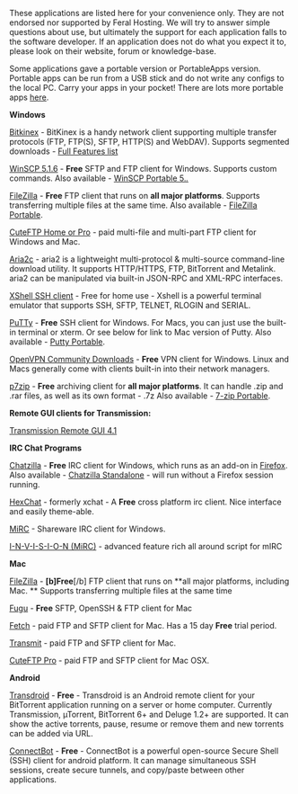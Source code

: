
These applications are listed here for your convenience only. They are not endorsed nor supported by Feral Hosting. We will try to answer simple questions about use, but ultimately the support for each application falls to the software developer. If an application does not do what you expect it to, please look on their website, forum or knowledge-base.

Some applications gave a portable version or PortableApps version. Portable apps can be run from a USB stick and do not write any configs to the local PC. Carry your apps in your pocket! There are lots more portable apps [here](http://portableapps.com/apps). 

**Windows**

[Bitkinex](http://www.bitkinex.com/ftp/client/bitkinex323.exe) - BitKinex is a handy network client supporting multiple transfer protocols (FTP, FTP(S), SFTP, HTTP(S) and WebDAV). Supports segmented downloads - [Full Features list](http://www.bitkinex.com/features)

[WinSCP 5.1.6](http://sourceforge.net/projects/winscp/files/WinSCP/5.1.6/winscp516setup.exe) - **Free** SFTP and FTP client for Windows. Supports custom commands. 
Also available - [WinSCP Portable 5.*.*](http://portableapps.com/apps/internet/winscp_portable)

[FileZilla](https://www.feralhosting.com/faq/view?question=187) - **Free** FTP client that runs on  **all major platforms**. Supports transferring multiple files at the same time. 
Also available - [FileZilla Portable](http://portableapps.com/apps/internet/filezilla_portable).

[CuteFTP Home or Pro](http://www.cuteftp.com/downloads/) - paid multi-file and multi-part FTP client for Windows and Mac.

[Aria2c](https://www.feralhosting.com/faq/view?question=236) - aria2 is a lightweight multi-protocol & multi-source command-line download utility. It supports HTTP/HTTPS, FTP, BitTorrent and Metalink. aria2 can be manipulated via built-in JSON-RPC and XML-RPC interfaces.

[XShell SSH client](https://www.feralhosting.com/faq/view?question=238) - Free for home use - Xshell is a powerful terminal emulator that supports SSH, SFTP, TELNET, RLOGIN and SERIAL.

[PuTTy](https://www.feralhosting.com/faq/view?question=12) - **Free** SSH client for Windows. For Macs, you can just use the built-in terminal or xterm. Or see below for link to Mac version of Putty. 
Also available - [Putty Portable](http://portableapps.com/apps/internet/putty_portable). 

[OpenVPN Community Downloads](https://www.feralhosting.com/faq/view?question=5) - **Free** VPN client for Windows. Linux and Macs generally come with clients built-in into their network managers.

[p7zip](https://www.feralhosting.com/faq/view?question=245) - **Free** archiving client for **all major platforms**. It can handle .zip and .rar files, as well as its own format - .7z 
Also available - [7-zip Portable](http://portableapps.com/apps/utilities/7-zip_portable). 

**Remote GUI clients for Transmission:**

[Transmission Remote GUI 4.1](https://www.feralhosting.com/faq/view?question=4)

**IRC Chat Programs**

[Chatzilla](http://chatzilla.hacksrus.com/) - **Free** IRC client for Windows, which runs as an add-on in [Firefox](http://www.getfirefox.com). 
Also available - [Chatzilla Standalone](http://chatzilla.rdmsoft.com/xulrunner/) - will run without a Firefox session running.

[HexChat](http://www.hexchat.org/home/downloads) - formerly xchat - A **Free** cross platform irc client. Nice interface and easily theme-able.

[MiRC](http://www.mirc.com/get.html) - Shareware IRC client for Windows.

[I-N-V-I-S-I-O-N (MiRC)](http://i-n-v-i-s-i-o-n.com/cms/index.php?option=com_frontpage&Itemid=1) - advanced feature rich all around script for mIRC

**Mac**

[FileZilla](https://www.feralhosting.com/faq/view?question=187) - **[b]Free**[/b] FTP client that runs on  **all major platforms, including Mac. ** Supports transferring multiple files at the same time

[Fugu](http://www.versiontracker.com/dyn/moreinfo/macosx/15693) - **Free** SFTP, OpenSSH & FTP client for Mac

[Fetch](http://fetchsoftworks.com/fetch/download/) - paid FTP and SFTP client for Mac. Has a 15 day **Free** trial period.

[Transmit](http://www.panic.com/TRANSMIT/) - paid FTP and SFTP client for Mac.

[CuteFTP Pro](http://www.cuteftp.com/cuteftpmacpro/) - paid FTP and SFTP client for Mac OSX.

**Android**

[Transdroid](https://www.feralhosting.com/faq/view?question=81) - **Free** - Transdroid is an Android  remote client for your BitTorrent application running on a server or home computer. Currently Transmission, µTorrent, BitTorrent 6+ and Deluge 1.2+ are supported. It can show the active torrents, pause, resume or remove them and new torrents can be added via URL.

[ConnectBot](http://code.google.com/p/connectbot/) - **Free** - ConnectBot is a powerful open-source Secure Shell (SSH) client for android platform. It can manage simultaneous SSH sessions, create secure tunnels, and copy/paste between other applications.



